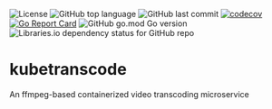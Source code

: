 ![License](https://img.shields.io/github/license/ssmall/kubetranscode)
![GitHub top language](https://img.shields.io/github/languages/top/ssmall/kubetranscode)
![GitHub last commit](https://img.shields.io/github/last-commit/ssmall/kubetranscode)
[![codecov](https://codecov.io/gh/ssmall/kubetranscode/branch/main/graph/badge.svg?token=YGNNFTALCM)](https://codecov.io/gh/ssmall/kubetranscode)
[![Go Report Card](https://goreportcard.com/badge/github.com/ssmall/kubetranscode)](https://goreportcard.com/report/github.com/ssmall/kubetranscode)
![GitHub go.mod Go version](https://img.shields.io/github/go-mod/go-version/ssmall/kubetranscode)
![Libraries.io dependency status for GitHub repo](https://img.shields.io/librariesio/github/ssmall/kubetranscode)

# kubetranscode
An ffmpeg-based containerized video transcoding microservice
